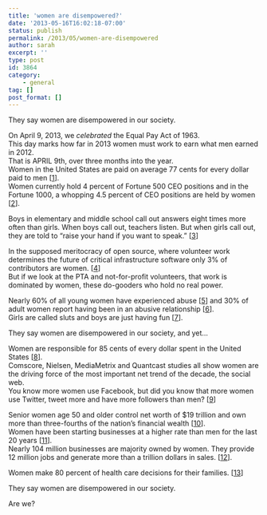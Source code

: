 ```yaml
---
title: 'women are disempowered?'
date: '2013-05-16T16:02:18-07:00'
status: publish
permalink: /2013/05/women-are-disempowered
author: sarah
excerpt: ''
type: post
id: 3864
category:
    - general
tag: []
post_format: []
---
```

They say women are disempowered in our society.

On April 9, 2013, we *celebrated* the Equal Pay Act of 1963.  
This day marks how far in 2013 women must work to earn what men earned in 2012.  
That is APRIL 9th, over three months into the year.  
Women in the United States are paid on average 77 cents for every dollar paid to men \[[1](http://www.huffingtonpost.com/2013/04/09/women-and-equal-pay-wage-gap_n_3038806.html)\].  
Women currently hold 4 percent of Fortune 500 CEO positions and in the Fortune 1000, a whopping 4.5 percent of CEO positions are held by women \[[2](http://www.catalyst.org/knowledge/women-ceos-fortune-1000)\].

Boys in elementary and middle school call out answers eight times more often than girls. When boys call out, teachers listen. But when girls call out, they are told to “raise your hand if you want to speak.” \[[3](http://www.amptoons.com/blog/2006/11/16/gender-bias-in-the-classroom-do-teachers-give-boys-more-attention/)\]

In the supposed meritocracy of open source, where volunteer work determines the future of critical infrastructure software only 3% of contributors are women. \[[4](http://opensource.com/life/13/4/increasing-foss-participation)\]  
But if we look at the PTA and not-for-profit volunteers, that work is dominated by women, these do-gooders who hold no real power.

Nearly 60% of all young women have experienced abuse \[[5](http://www.huffingtonpost.com/2011/05/04/glamour-relationship-abuse_n_857472.html)\] and 30% of adult women report having been in an abusive relationship \[[6](http://www.cbsnews.com/2100-500202_162-20059316.html)\].  
Girls are called sluts and boys are just having fun \[[7](http://feminspire.com/why-are-girls-called-sluts-but-guys-are-just-having-fun/)\].

They say women are disempowered in our society, and yet…

Women are responsible for 85 cents of every dollar spent in the United States \[[8](http://www.she-conomy.com/facts-on-women)\].  
Comscore, Nielsen, MediaMetrix and Quantcast studies all show women are the driving force of the most important net trend of the decade, the social web.  
You know more women use Facebook, but did you know that more women use Twitter, tweet more and have more followers than men? \[[9](http://techcrunch.com/2011/03/20/why-women-rule-the-internet/)\]

Senior women age 50 and older control net worth of $19 trillion and own more than three-fourths of the nation’s financial wealth \[[10](http://www.she-conomy.com/facts-on-women)\].  
Women have been starting businesses at a higher rate than men for the last 20 years \[[11](http://www.forbes.com/sites/work-in-progress/2012/06/08/entrepreneurship-is-the-new-womens-movement/)\].  
Nearly 104 million businesses are majority owned by women. They provide 12 million jobs and generate more than a trillion dollars in sales. \[[12](http://www.sba.gov/content/women%E2%80%99s-business-ownership-starting-financing-and-growing-right-way)\].

Women make 80 percent of health care decisions for their families. \[[13](http://www.dol.gov/ebsa/newsroom/fshlth5.html)\]

They say women are disempowered in our society.

Are we?